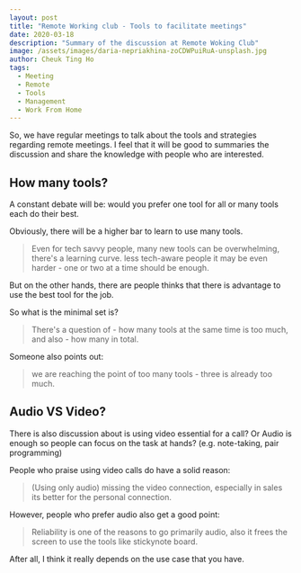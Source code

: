 ```yaml
---
layout: post
title: "Remote Working club - Tools to facilitate meetings"
date: 2020-03-18
description: "Summary of the discussion at Remote Woking Club"
image: /assets/images/daria-nepriakhina-zoCDWPuiRuA-unsplash.jpg
author: Cheuk Ting Ho
tags:
  - Meeting
  - Remote
  - Tools
  - Management
  - Work From Home
---
```


 So, we have regular meetings to talk about the tools and strategies regarding remote meetings. I feel that it will be good to summaries the discussion and share the knowledge with people who are interested.

## How many tools?

A constant debate will be: would you prefer one tool for all or many tools each do their best.

Obviously, there will be a higher bar to learn to use many tools.

 > Even for tech savvy people, many new tools can be overwhelming, there's a learning curve. less tech-aware people it may be even harder - one or two at a time should be enough.

 But on the other hands, there are people thinks that there is advantage to use the best tool for the job.

 So what is the minimal set is?

> There's a question of - how many tools at the same time is too much, and also - how many in total.

Someone also points out:

> we are reaching the point of too many tools - three is already too much.

## Audio VS Video?

There is also discussion about is using video essential for a call? Or Audio is enough so people can focus on the task at hands? (e.g. note-taking, pair programming)

People who praise using video calls do have a solid reason:

> (Using only audio) missing the video connection, especially in sales its better for the personal connection.

However, people who prefer audio also get a good point:

> Reliability is one of the reasons to go primarily audio, also it frees the screen to use the tools like stickynote board.

After all, I think it really depends on the use case that you have.
